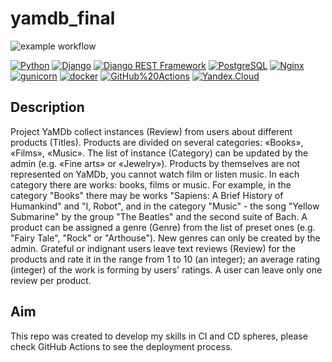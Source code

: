 # yamdb_final
![example workflow](https://github.com/yasinalizade/yamdb_final/actions/workflows/yamdb_workflow.yml/badge.svg)

[![Python](https://img.shields.io/badge/-Python-464646?style=flat-square&logo=Python)](https://www.python.org/)
[![Django](https://img.shields.io/badge/-Django-464646?style=flat-square&logo=Django)](https://www.djangoproject.com/)
[![Django REST Framework](https://img.shields.io/badge/-Django%20REST%20Framework-464646?style=flat-square&logo=REST%20API)](https://www.django-rest-framework.org/)
[![PostgreSQL](https://img.shields.io/badge/-PostgreSQL-464646?style=flat-square&logo=PostgreSQL)](https://www.postgresql.org/)
[![Nginx](https://img.shields.io/badge/-NGINX-464646?style=flat-square&logo=NGINX)](https://nginx.org/en/)
[![gunicorn](https://img.shields.io/badge/-gunicorn-464646?style=flat-square&logo=gunicorn)](https://gunicorn.org/)
[![docker](https://img.shields.io/badge/-Docker-464646?style=flat-square&logo=docker)](https://www.docker.com/)
[![GitHub%20Actions](https://img.shields.io/badge/-GitHub%20Actions-464646?style=flat-square&logo=GitHub%20actions)](https://github.com/features/actions)
[![Yandex.Cloud](https://img.shields.io/badge/-Yandex.Cloud-464646?style=flat-square&logo=Yandex)](https://cloud.yandex.ru/)

## Description

Project YaMDb collect instances (Review) from users about different products (Titles). Products are divided on several categories: «Books», «Films», «Music». The list of instance (Category) can be updated by the admin (e.g. «Fine arts» or «Jewelry»).
Products by themselves are not represented on YaMDb, you cannot watch film or listen music.
In each category there are works: books, films or music. For example, in the category "Books" there may be works "Sapiens: A Brief History of Humankind" and "I, Robot", and in the category "Music" - the song "Yellow Submarine" by the group "The Beatles" and the second suite of Bach.
A product can be assigned a genre (Genre) from the list of preset ones (e.g. "Fairy Tale", "Rock" or "Arthouse"). New genres can only be created by the admin.
Grateful or indignant users leave text reviews (Review) for the products and rate it in the range from 1 to 10 (an integer); an average rating (integer) of the work is forming by users' ratings. A user can leave only one review per product.

## Aim

This repo was created to develop my skills in CI and CD spheres, please check GitHub Actions to see the deployment process.
